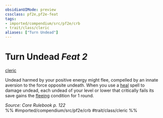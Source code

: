 ```yaml
---
obsidianUIMode: preview
cssclass: pf2e,pf2e-feat
tags:
- imported/compendium/src/pf2e/crb
- trait/class/cleric
aliases: ["Turn Undead"]
---
```

# Turn Undead  *Feat 2*  
[cleric](rules/traits/cleric.md)  


Undead harmed by your positive energy might flee, compelled by an innate aversion to the force opposite undeath. When you use a [heal](../spells/heal.md) spell to damage undead, each undead of your level or lower that critically fails its save gains the [fleeing](conditions.md#Fleeing) condition for 1 round.

*Source: Core Rulebook p. 122*  
%% #imported/compendium/src/pf2e/crb #trait/class/cleric %%